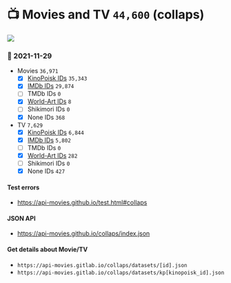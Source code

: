 # :tv: Movies and TV `44,600` (collaps)

<a href="https://API-Movies.github.io"><img src="https://API-Movies.github.io/banner.png?cache"></a>

### :date: 2021-11-29
- Movies `36,971`
  - [x] <a href="https://API-Movies.github.io/collaps/movie_kinopoisk_ids.json">KinoPoisk IDs</a> `35,343`
  - [x] <a href="https://API-Movies.github.io/collaps/movie_imdb_ids.json">IMDb IDs</a> `29,874`
  - [ ] TMDb IDs `0`
  - [x] <a href="https://API-Movies.github.io/collaps/movie_world_art_ids.json">World-Art IDs</a> `8`
  - [ ] Shikimori IDs `0`
  - [x] None IDs `368`
- TV `7,629`
  - [x] <a href="https://API-Movies.github.io/collaps/tv_kinopoisk_ids.json">KinoPoisk IDs</a> `6,844`
  - [x] <a href="https://API-Movies.github.io/collaps/tv_imdb_ids.json">IMDb IDs</a> `5,802`
  - [ ] TMDb IDs `0`
  - [x] <a href="https://API-Movies.github.io/collaps/tv_world_art_ids.json">World-Art IDs</a> `282`
  - [ ] Shikimori IDs `0`
  - [x] None IDs `427`
#### Test errors
- <a href='https://api-movies.github.io/test.html#collaps'>https://api-movies.github.io/test.html#collaps</a>
#### JSON API
- <a href='https://api-movies.github.io/collaps/index.json'>https://api-movies.github.io/collaps/index.json</a>
#### Get details about Movie/TV
- `https://api-movies.gitlab.io/collaps/datasets/[id].json`
- `https://api-movies.gitlab.io/collaps/datasets/kp[kinopoisk_id].json`
